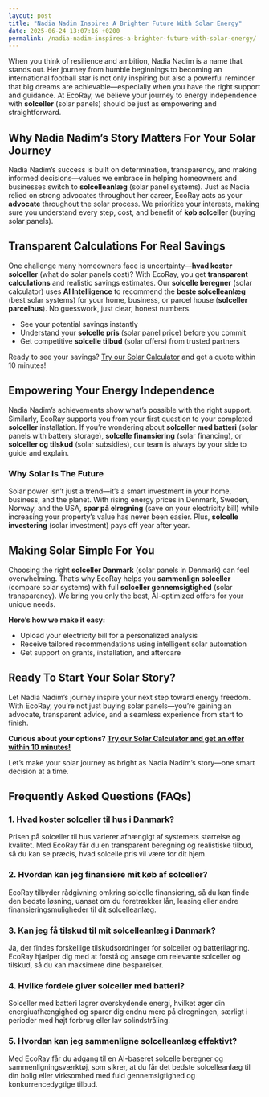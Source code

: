 ```yaml
---
layout: post
title: "Nadia Nadim Inspires A Brighter Future With Solar Energy"
date: 2025-06-24 13:07:16 +0200
permalink: /nadia-nadim-inspires-a-brighter-future-with-solar-energy/
---
```

When you think of resilience and ambition, Nadia Nadim is a name that stands out. Her journey from humble beginnings to becoming an international football star is not only inspiring but also a powerful reminder that big dreams are achievable—especially when you have the right support and guidance. At EcoRay, we believe your journey to energy independence with **solceller** (solar panels) should be just as empowering and straightforward.

## Why Nadia Nadim’s Story Matters For Your Solar Journey

Nadia Nadim’s success is built on determination, transparency, and making informed decisions—values we embrace in helping homeowners and businesses switch to **solcelleanlæg** (solar panel systems). Just as Nadia relied on strong advocates throughout her career, EcoRay acts as your **advocate** throughout the solar process. We prioritize your interests, making sure you understand every step, cost, and benefit of **køb solceller** (buying solar panels).

## Transparent Calculations For Real Savings

One challenge many homeowners face is uncertainty—**hvad koster solceller** (what do solar panels cost)? With EcoRay, you get **transparent calculations** and realistic savings estimates. Our **solcelle beregner** (solar calculator) uses **AI Intelligence** to recommend the **beste solcelleanlæg** (best solar systems) for your home, business, or parcel house (**solceller parcelhus**). No guesswork, just clear, honest numbers.

- See your potential savings instantly  
- Understand your **solcelle pris** (solar panel price) before you commit  
- Get competitive **solcelle tilbud** (solar offers) from trusted partners  

Ready to see your savings? [Try our Solar Calculator](https://ecoray.dk/en/calculator) and get a quote within 10 minutes!

## Empowering Your Energy Independence

Nadia Nadim’s achievements show what’s possible with the right support. Similarly, EcoRay supports you from your first question to your completed **solceller** installation. If you’re wondering about **solceller med batteri** (solar panels with battery storage), **solcelle finansiering** (solar financing), or **solceller og tilskud** (solar subsidies), our team is always by your side to guide and explain.

### Why Solar Is The Future

Solar power isn’t just a trend—it’s a smart investment in your home, business, and the planet. With rising energy prices in Denmark, Sweden, Norway, and the USA, **spar på elregning** (save on your electricity bill) while increasing your property’s value has never been easier. Plus, **solcelle investering** (solar investment) pays off year after year.

## Making Solar Simple For You

Choosing the right **solceller Danmark** (solar panels in Denmark) can feel overwhelming. That’s why EcoRay helps you **sammenlign solceller** (compare solar systems) with full **solceller gennemsigtighed** (solar transparency). We bring you only the best, AI-optimized offers for your unique needs.

**Here’s how we make it easy:**

- Upload your electricity bill for a personalized analysis  
- Receive tailored recommendations using intelligent solar automation  
- Get support on grants, installation, and aftercare  

## Ready To Start Your Solar Story?

Let Nadia Nadim’s journey inspire your next step toward energy freedom. With EcoRay, you’re not just buying solar panels—you’re gaining an advocate, transparent advice, and a seamless experience from start to finish.

**Curious about your options? [Try our Solar Calculator and get an offer within 10 minutes!](https://ecoray.dk/en/calculator)**

Let’s make your solar journey as bright as Nadia Nadim’s story—one smart decision at a time.

## Frequently Asked Questions (FAQs)

### 1. Hvad koster solceller til hus i Danmark?

Prisen på solceller til hus varierer afhængigt af systemets størrelse og kvalitet. Med EcoRay får du en transparent beregning og realistiske tilbud, så du kan se præcis, hvad solcelle pris vil være for dit hjem.

### 2. Hvordan kan jeg finansiere mit køb af solceller?

EcoRay tilbyder rådgivning omkring solcelle finansiering, så du kan finde den bedste løsning, uanset om du foretrækker lån, leasing eller andre finansieringsmuligheder til dit solcelleanlæg.

### 3. Kan jeg få tilskud til mit solcelleanlæg i Danmark?

Ja, der findes forskellige tilskudsordninger for solceller og batterilagring. EcoRay hjælper dig med at forstå og ansøge om relevante solceller og tilskud, så du kan maksimere dine besparelser.

### 4. Hvilke fordele giver solceller med batteri?

Solceller med batteri lagrer overskydende energi, hvilket øger din energiuafhængighed og sparer dig endnu mere på elregningen, særligt i perioder med højt forbrug eller lav solindstråling.

### 5. Hvordan kan jeg sammenligne solcelleanlæg effektivt?

Med EcoRay får du adgang til en AI-baseret solcelle beregner og sammenligningsværktøj, som sikrer, at du får det bedste solcelleanlæg til din bolig eller virksomhed med fuld gennemsigtighed og konkurrencedygtige tilbud.

<script type="application/ld+json">
{
  "@context": "https://schema.org",
  "@type": "BlogPosting",
  "headline": "Nadia Nadim Inspires A Brighter Future With Solar Energy",
  "description": "Explore how Nadia Nadim's inspiring journey parallels EcoRay's mission to empower homeowners and businesses with transparent and AI-driven solar energy solutions in Denmark, Sweden, Norway, and the USA.",
  "author": {
    "@type": "Person",
    "name": "EcoRay"
  },
  "datePublished": "2024-06-01",
  "mainEntityOfPage": {
    "@type": "WebPage",
    "@id": "https://ecoray.dk/en/blog/nadia-nadim-inspires-solar-energy"
  },
  "publisher": {
    "@type": "Person",
    "name": "EcoRay"
  },
  "keywords": "solceller, solcelleanlæg, solceller til hus, solcelle pris, køb solceller, bedste solcelleanlæg, solcelle beregner, solceller med batteri, solceller finansiering, hvad koster solceller, solcelle tilbud, solceller og tilskud, solcelle investering, solceller parcelhus, spar på elregning, solcelle rådgivning, sammenlign solceller, solceller 2025, solceller Danmark, solceller gennemsigtighed, B2C, lead generation, solar, automation, AI Intelligence, AI, intelligent solar",
  "inLanguage": "da-DK"
}
</script>

<script type="application/ld+json">
{
  "@context": "https://schema.org",
  "@type": "FAQPage",
  "mainEntity": [
    {
      "@type": "Question",
      "name": "Hvad koster solceller til hus i Danmark?",
      "acceptedAnswer": {
        "@type": "Answer",
        "text": "Prisen på solceller til hus varierer afhængigt af systemets størrelse og kvalitet. Med EcoRay får du en transparent beregning og realistiske tilbud, så du kan se præcis, hvad solcelle pris vil være for dit hjem."
      }
    },
    {
      "@type": "Question",
      "name": "Hvordan kan jeg finansiere mit køb af solceller?",
      "acceptedAnswer": {
        "@type": "Answer",
        "text": "EcoRay tilbyder rådgivning omkring solcelle finansiering, så du kan finde den bedste løsning, uanset om du foretrækker lån, leasing eller andre finansieringsmuligheder til dit solcelleanlæg."
      }
    },
    {
      "@type": "Question",
      "name": "Kan jeg få tilskud til mit solcelleanlæg i Danmark?",
      "acceptedAnswer": {
        "@type": "Answer",
        "text": "Ja, der findes forskellige tilskudsordninger for solceller og batterilagring. EcoRay hjælper dig med at forstå og ansøge om relevante solceller og tilskud, så du kan maksimere dine besparelser."
      }
    },
    {
      "@type": "Question",
      "name": "Hvilke fordele giver solceller med batteri?",
      "acceptedAnswer": {
        "@type": "Answer",
        "text": "Solceller med batteri lagrer overskydende energi, hvilket øger din energiuafhængighed og sparer dig endnu mere på elregningen, særligt i perioder med højt forbrug eller lav solindstråling."
      }
    },
    {
      "@type": "Question",
      "name": "Hvordan kan jeg sammenligne solcelleanlæg effektivt?",
      "acceptedAnswer": {
        "@type": "Answer",
        "text": "Med EcoRay får du adgang til en AI-baseret solcelle beregner og sammenligningsværktøj, som sikrer, at du får det bedste solcelleanlæg til din bolig eller virksomhed med fuld gennemsigtighed og konkurrencedygtige tilbud."
      }
    }
  ]
}
</script>